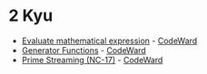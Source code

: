 # 2 Kyu
* [Evaluate mathematical expression](/codewars/solutions/java/2%20kyu/Evaluate%20mathematical%20expression) - [CodeWard](https://www.codewars.com/kata/52a78825cdfc2cfc87000005)
* [Generator Functions](/codewars/solutions/java/2%20kyu/Generator%20Functions) - [CodeWard](https://www.codewars.com/kata/59e7c7e5fc3c49d93f0000d3)
* [Prime Streaming (NC-17)](/codewars/solutions/java/2%20kyu/Prime%20Streaming%20NC17) - [CodeWard](https://www.codewars.com/kata/59122604e5bc240817000016)